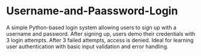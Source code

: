 # Username-and-Paassword-Login
A simple Python-based login system allowing users to sign up with a username and password. After signing up, users demo their credentials with 3 login attempts. After 3 failed attempts, access is denied. Ideal for learning user authentication with basic input validation and error handling.
